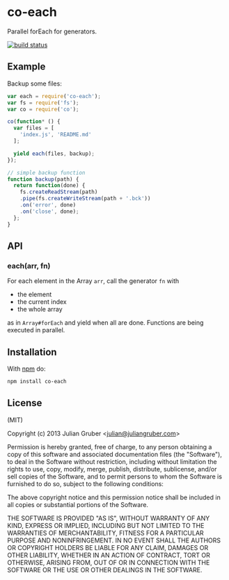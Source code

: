 
# co-each

Parallel forEach for generators.

[![build status](https://secure.travis-ci.org/juliangruber/co-each.png)](http://travis-ci.org/juliangruber/co-each)

## Example

Backup some files:

```js
var each = require('co-each');
var fs = require('fs');
var co = require('co');

co(function* () {
  var files = [
    'index.js', 'README.md'
  ];

  yield each(files, backup);
});

// simple backup function
function backup(path) {
  return function(done) {
    fs.createReadStream(path)
    .pipe(fs.createWriteStream(path + '.bck'))
    .on('error', done)
    .on('close', done);
  };
}
```

## API

### each(arr, fn)

For each element in the Array `arr`, call the generator `fn` with

* the element
* the current index
* the whole array

as in `Array#forEach` and yield when all are done. Functions are being executed
in parallel.

## Installation

With [npm](https://npmjs.org) do:

```bash
npm install co-each
```

## License

(MIT)

Copyright (c) 2013 Julian Gruber &lt;julian@juliangruber.com&gt;

Permission is hereby granted, free of charge, to any person obtaining a copy of
this software and associated documentation files (the "Software"), to deal in
the Software without restriction, including without limitation the rights to
use, copy, modify, merge, publish, distribute, sublicense, and/or sell copies
of the Software, and to permit persons to whom the Software is furnished to do
so, subject to the following conditions:

The above copyright notice and this permission notice shall be included in all
copies or substantial portions of the Software.

THE SOFTWARE IS PROVIDED "AS IS", WITHOUT WARRANTY OF ANY KIND, EXPRESS OR
IMPLIED, INCLUDING BUT NOT LIMITED TO THE WARRANTIES OF MERCHANTABILITY,
FITNESS FOR A PARTICULAR PURPOSE AND NONINFRINGEMENT. IN NO EVENT SHALL THE
AUTHORS OR COPYRIGHT HOLDERS BE LIABLE FOR ANY CLAIM, DAMAGES OR OTHER
LIABILITY, WHETHER IN AN ACTION OF CONTRACT, TORT OR OTHERWISE, ARISING FROM,
OUT OF OR IN CONNECTION WITH THE SOFTWARE OR THE USE OR OTHER DEALINGS IN THE
SOFTWARE.
